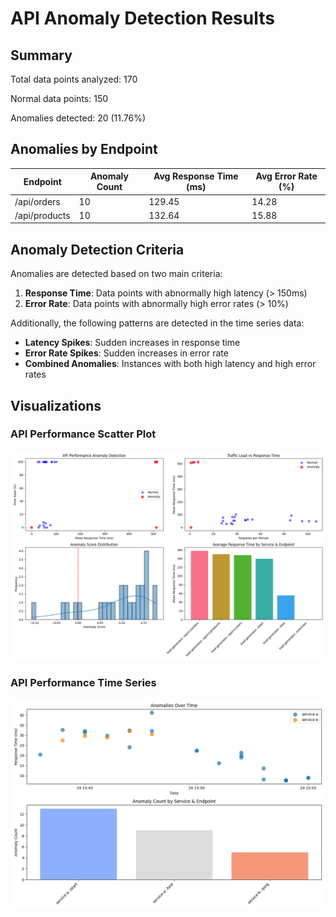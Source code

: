 # API Anomaly Detection Results

## Summary

Total data points analyzed: 170

Normal data points: 150

Anomalies detected: 20 (11.76%)

## Anomalies by Endpoint

| Endpoint | Anomaly Count | Avg Response Time (ms) | Avg Error Rate (%) |
|----------|--------------|------------------------|--------------------|
| /api/orders | 10 | 129.45 | 14.28 |
| /api/products | 10 | 132.64 | 15.88 |

## Anomaly Detection Criteria

Anomalies are detected based on two main criteria:

1. **Response Time**: Data points with abnormally high latency (> 150ms)
2. **Error Rate**: Data points with abnormally high error rates (> 10%)

Additionally, the following patterns are detected in the time series data:

- **Latency Spikes**: Sudden increases in response time
- **Error Rate Spikes**: Sudden increases in error rate
- **Combined Anomalies**: Instances with both high latency and high error rates

## Visualizations

### API Performance Scatter Plot

![API Performance Scatter Plot](service_anomaly_detection.png)

### API Performance Time Series

![API Performance Time Series](service_monitor_anomalies.png)

